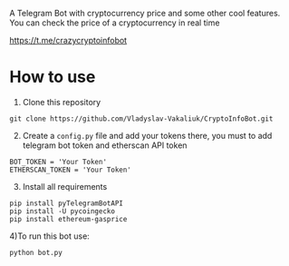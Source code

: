 A Telegram Bot with cryptocurrency price and some other cool features.
You can check the price of a cryptocurrency in real time

https://t.me/crazycryptoinfobot

# How to use 
1. Clone this repository
```
git clone https://github.com/Vladyslav-Vakaliuk/CryptoInfoBot.git
```
2. Create a `config.py` file and add your tokens there, you must to add telegram bot token and etherscan API token 
```
BOT_TOKEN = 'Your Token' 
ETHERSCAN_TOKEN = 'Your Token' 
``` 
3. Install all requirements
```
pip install pyTelegramBotAPI 
pip install -U pycoingecko
pip install ethereum-gasprice
```
4)To run this bot use: 
```
python bot.py
```
